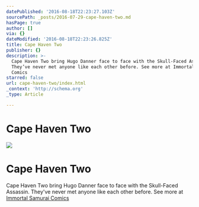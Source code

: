 ```yaml
---
datePublished: '2016-08-18T22:23:27.103Z'
sourcePath: _posts/2016-07-29-cape-haven-two.md
hasPage: true
author: []
via: {}
dateModified: '2016-08-18T22:23:26.825Z'
title: Cape Haven Two
publisher: {}
description: >-
  Cape Haven Two bring Hugo Danner face to face with the Skull-Faced Assassin.
  They’ve never met anyone like each other before. See more at Immortal Samurai
  Comics
starred: false
url: cape-haven-two/index.html
_context: 'http://schema.org'
_type: Article

---
```

# Cape Haven Two
![](https://the-grid-user-content.s3-us-west-2.amazonaws.com/d084abe0-364a-4611-8859-771b7a3e649a.jpg)

# Cape Haven Two

Cape Haven Two bring Hugo Danner face to face with the Skull-Faced Assassin. They've never met anyone like each other before. See more at [Immortal Samurai Comics][0]

[0]: http://immortalsamurai.com/